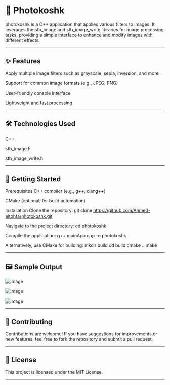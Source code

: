 # 📸 Photokoshk
photokoshk is a C++ application that applies various filters to images. It leverages the stb_image and stb_image_write libraries for image processing tasks, providing a simple interface to enhance and modify images with different effects.

---

## ✨ Features
  Apply multiple image filters such as grayscale, sepia, inversion, and more
  
  Support for common image formats (e.g., JPEG, PNG)
  
  User-friendly console interface
  
  Lightweight and fast processing

---

## 🛠️ Technologies Used
  C++
  
  stb_image.h
  
  stb_image_write.h

---

## 🚀 Getting Started
  Prerequisites
  C++ compiler (e.g., g++, clang++)
  
  CMake (optional, for build automation)
  
  Installation
  Clone the repository:
    git clone https://github.com/Ahmed-eltohfa/photokoshk.git
    
  Navigate to the project directory:
    cd photokoshk
    
  Compile the application:
    g++ mainApp.cpp -o photokoshk
    
  Alternatively, use CMake for building:
    mkdir build
    cd build
    cmake ..
    make

---

## 🖼️ Sample Output
  ![image](https://github.com/user-attachments/assets/42aed531-0274-4181-bf45-1f379b9a68fd)

  
  ![image](https://github.com/user-attachments/assets/84d78625-ab0c-43bb-8fba-03292cb277c6)

  
  ![image](https://github.com/user-attachments/assets/e66f93b7-6dec-4caa-b788-8e1e3065bb16)


---

## 🤝 Contributing
  Contributions are welcome! If you have suggestions for improvements or new features, feel free to fork the repository and submit a pull request.

---

## 📄 License
  This project is licensed under the MIT License.
  
---
